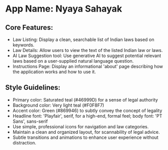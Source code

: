 # **App Name**: Nyaya Sahayak

## Core Features:

- Law Listing: Display a clean, searchable list of Indian laws based on keywords.
- Law Details: Allow users to view the text of the listed Indian law or laws.
- AI Law Suggestion tool: Use generative AI to suggest potential relevant laws based on a user-supplied natural language question.
- Instructions Page: Display an informational 'about' page describing how the application works and how to use it.

## Style Guidelines:

- Primary color: Saturated teal (#46999D) for a sense of legal authority
- Background color: Very light teal (#F0F8F7)
- Accent color: Green (#869946) to subtly convey the concept of legality
- Headline font: 'Playfair', serif, for a high-end, formal feel; body font: 'PT Sans', sans-serif
- Use simple, professional icons for navigation and law categories.
- Maintain a clean and organized layout, for scannability of legal advice.
- Subtle transitions and animations to enhance user experience without distraction.